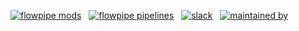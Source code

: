 [![flowpipe mods](https://img.shields.io/badge/mods-62-blue)](https://hub.flowpipe.io/) &nbsp;
[![flowpipe pipelines](https://img.shields.io/badge/pipelines-510-blue)](https://hub-flowpipe-io-git-main-turbot.vercel.app/mods) &nbsp;
[![slack](https://img.shields.io/badge/slack-2297-blue)](https://turbot.com/community/join?utm_id=gspreadme&utm_source=github&utm_medium=repo&utm_campaign=github&utm_content=readme) &nbsp;
[![maintained by](https://img.shields.io/badge/maintained%20by-Turbot-blue)](https://turbot.com?utm_id=gspreadme&utm_source=github&utm_medium=repo&utm_campaign=github&utm_content=readme)

